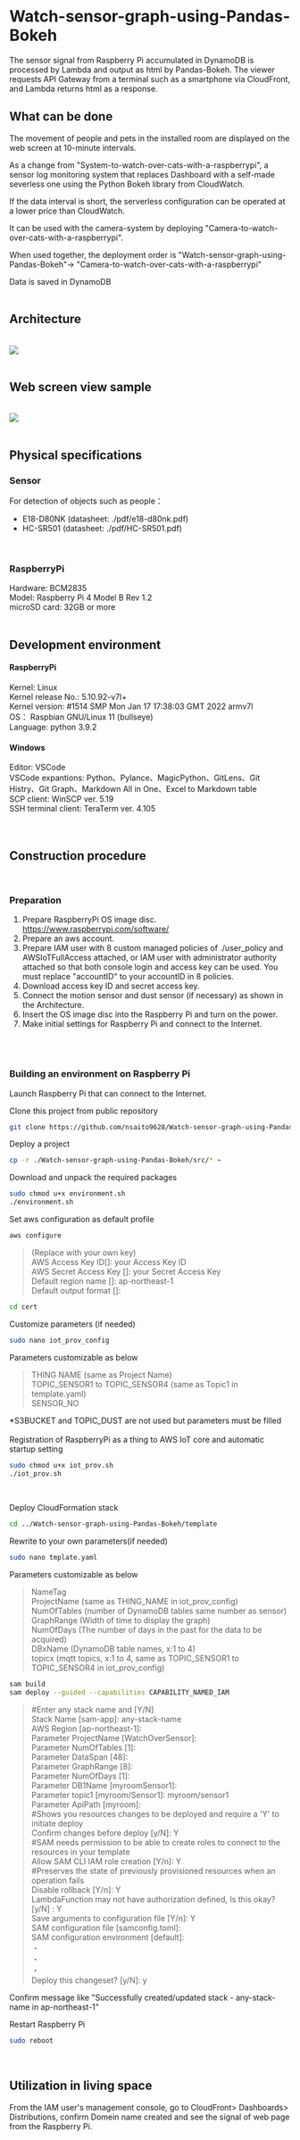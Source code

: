# Watch-sensor-graph-using-Pandas-Bokeh
The sensor signal from Raspberry Pi accumulated in DynamoDB is processed by Lambda and output as html by Pandas-Bokeh.  The viewer requests API Gateway from a terminal such as a smartphone via CloudFront, and Lambda returns html as a response.


## **What can be done**
The movement of people and pets in the installed room are displayed on the web screen at 10-minute intervals.  

As a change from "System-to-watch-over-cats-with-a-raspberrypi", a sensor log monitoring system that replaces Dashboard with a self-made severless one using the Python Bokeh library from CloudWatch.  

If the data interval is short, the serverless configuration can be operated at a lower price than CloudWatch.  

It can be used with the camera-system by deploying "Camera-to-watch-over-cats-with-a-raspberrypi". 

When used together, the deployment order is "Watch-sensor-graph-using-Pandas-Bokeh"-> "Camera-to-watch-over-cats-with-a-raspberrypi"  

Data is saved in DynamoDB
<br>
<br>

## **Architecture**
<br />
<img src="img/architecture_serverless.PNG">
<br />
<br />

## **Web screen view sample**
<br />
<img src="img/Bokeh_dashboard.PNG">
<br />
<br />

## **Physical specifications**
### **Sensor**

For detection of objects such as people：  
* E18-D80NK  (datasheet: ./pdf/e18-d80nk.pdf)  
* HC-SR501  (datasheet: ./pdf/HC-SR501.pdf)  
<br>

### **RaspberryPi**
Hardware: BCM2835  
Model: Raspberry Pi 4 Model B Rev 1.2  
microSD card: 32GB or more
<br>
<br />

## **Development environment**
#### **RaspberryPi**
Kernel: Linux    
Kernel release No.: 5.10.92-v7l+   
Kernel version: #1514 SMP Mon Jan 17 17:38:03 GMT 2022 armv7l  
OS： Raspbian GNU/Linux 11 (bullseye)  
Language: python 3.9.2
#### **Windows**
Editor: VSCode  
VSCode expantions: Python、Pylance、MagicPython、GitLens、Git Histry、Git Graph、Markdown All in One、Excel to Markdown table  
SCP client: WinSCP ver. 5.19  
SSH terminal client: TeraTerm ver. 4.105  
<br>
<br>

## **Construction procedure**
<br>

### **Preparation**
1.  Prepare RaspberryPi OS image disc.  https://www.raspberrypi.com/software/
2.  Prepare an aws account.
3.  Prepare IAM user with 8 custom managed policies of ./user_policy and AWSIoTFullAccess attached, or IAM user with administrator authority attached so that both console login and access key can be used.  You must replace "accountID" to your accountID in 8 policies.
4. Download access key ID and secret access key.
5. Connect the motion sensor and dust sensor (if necessary) as shown in the Architecture.
6. Insert the OS image disc into the Raspberry Pi and turn on the power.
7. Make initial settings for Raspberry Pi and connect to the Internet.
<br>
<br>

### **Building an environment on Raspberry Pi**
Launch Raspberry Pi that can connect to the Internet.  
  
  
Clone this project from public repository
```sh  
git clone https://github.com/nsaito9628/Watch-sensor-graph-using-Pandas-Bokeh.git  
```

Deploy a project  
``` sh
cp -r ./Watch-sensor-graph-using-Pandas-Bokeh/src/* ~
```

Download and unpack the required packages
```sh
sudo chmod u+x environment.sh
./environment.sh
```
  
Set aws configuration as default profile  
```sh
aws configure   
```
>(Replace with your own key)  
    AWS Access Key ID[]: your Access Key ID  
    AWS Secret Access Key []: your Secret Access Key  
    Default region name []: ap-northeast-1  
    Default output format []:  


``` sh
cd cert
```
Customize parameters (if needed)  
``` sh
sudo nano iot_prov_config
```

Parameters customizable as below 
>THING NAME (same as Project Name)  
TOPIC_SENSOR1 to TOPIC_SENSOR4 (same as Topic1 in template.yaml)   
SENSOR_NO  

*S3BUCKET and TOPIC_DUST are not used but parameters must be filled  
<br>
Registration of RaspberryPi as a thing to AWS IoT core and automatic startup setting
```sh
sudo chmod u+x iot_prov.sh
./iot_prov.sh
```  
<br>

Deploy CloudFormation stack    
```sh
cd ../Watch-sensor-graph-using-Pandas-Bokeh/template
```
Rewrite to your own parameters(if needed)  
```sh
sudo nano tmplate.yaml   
```
  
Parameters customizable as below  
>NameTag  
ProjectName (same as THING_NAME in iot_prov_config)  
NumOfTables (number of DynamoDB tables same number as sensor)  
GraphRange (Width of time to display the graph)  
NumOfDays (The number of days in the past for the data to be acquired)  
DBxName (DynamoDB table names, x:1 to 4)  
topicx (mqtt topics, x:1 to 4, same as TOPIC_SENSOR1 to TOPIC_SENSOR4 in iot_prov_config)  


```sh
sam build
sam deploy --guided --capabilities CAPABILITY_NAMED_IAM
```
>#Enter any stack name and [Y/N]  
    Stack Name [sam-app]: any-stack-name  
    AWS Region [ap-northeast-1]:   
    Parameter ProjectName [WatchOverSensor]:   
    Parameter NumOfTables [1]:   
    Parameter DataSpan [48]:   
    Parameter GraphRange [8]:   
    Parameter NumOfDays [1]:   
    Parameter DB1Name [myroomSensor1]:   
    Parameter topic1 [myroom/Sensor1]: myroom/sensor1  
    Parameter ApiPath [myroom]:   
    #Shows you resources changes to be deployed and require a 'Y' to initiate deploy  
    Confirm changes before deploy [y/N]: Y  
    #SAM needs permission to be able to create roles to connect to the resources in your template  
    Allow SAM CLI IAM role creation [Y/n]: Y  
    #Preserves the state of previously provisioned resources when an operation fails  
    Disable rollback [Y/n]: Y  
    LambdaFunction may not have authorization defined, Is this okay? [y/N]  : Y  
    Save arguments to configuration file [Y/n]: Y  
    SAM configuration file [samconfig.toml]:   
    SAM configuration environment [default]:   
    ・  
    ・  
    ・  
    Deploy this changeset? [y/N]: y  

Confirm message like "Successfully created/updated stack - any-stack-name in ap-northeast-1"  
  
Restart Raspberry Pi
```sh
sudo reboot   
```
<br>

## **Utilization in living space** ##

From the IAM user's management console, go to CloudFront> Dashboards> Distributions, confirm Domein name created and see the signal of web page from the Raspberry Pi.